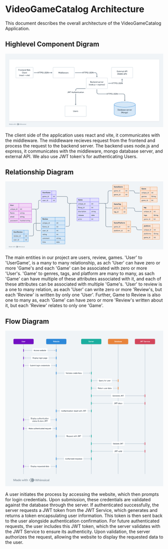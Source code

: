 # VideoGameCatalog Architecture

This document describes the overall architecture of the VideoGameCatalog Application.

## Highlevel Component Digram

![Component Diagram](component.png)

The client side of the application uses react and vite, it communicates with the middleware. The middleware recieves request from the frontend and process the request to the backend server. The backend uses node.js and express, it communicates with the middleware, mongo database server, and external API. We also use JWT token's for authenticating Users.

## Relationship Diagram

![Relationship Diagram](ERD.png)

The main entities in our project are users, review, games. 'User' to 'UserGame', is a many to many relationship, as ach 'User' can have zero or more 'Game's and each 'Game' can be associated with zero or more 'User's. 'Game' to genres, tags, and platform are many to many, as sach 'Game' can have multiple of these attributes associated with it, and each of these attributes can be associated with multiple 'Game's. 'User' to review is a one to many relation, as each 'User' can write zero or more 'Review's, but each 'Review' is written by only one 'User'. Further, Game to Review is also one to many as, each 'Game' can have zero or more 'Review's written about it, but each 'Review' relates to only one 'Game'.

## Flow Diagram

![Flow Diagram](flow.png)

A user initiates the process by accessing the website, which then prompts for login credentials. Upon submission, these credentials are validated against the database through the server. If authenticated successfully, the server requests a JWT token from the JWT Service, which generates and returns a token encapsulating user information. This token is then sent back to the user alongside authentication confirmation. For future authenticated requests, the user includes this JWT token, which the server validates with the JWT Service to ensure its authenticity. Upon validation, the server authorizes the request, allowing the website to display the requested data to the user.
